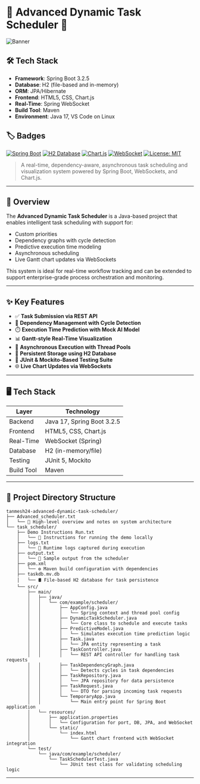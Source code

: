 # 🧠 Advanced Dynamic Task Scheduler 🚀

![Banner](https://raw.githubusercontent.com/tanmesh24/tanmesh24-advanced-dynamic-task-scheduler/main/assets/banner.png)

## 🛠️ Tech Stack

- **Framework**: Spring Boot 3.2.5
- **Database**: H2 (file-based and in-memory)
- **ORM**: JPA/Hibernate
- **Frontend**: HTML5, CSS, Chart.js
- **Real-Time**: Spring WebSocket
- **Build Tool**: Maven
- **Environment**: Java 17, VS Code on Linux

## 🏷️ Badges
[![Spring Boot](https://img.shields.io/badge/Spring%20Boot-3.2.5-green?logo=spring)](https://spring.io/projects/spring-boot)
[![H2 Database](https://img.shields.io/badge/H2%20Database-Latest-blue?logo=database)](https://www.h2database.com/html/main.html)
[![Chart.js](https://img.shields.io/badge/Chart.js-Latest-yellow?logo=chartdotjs)](https://www.chartjs.org/)
[![WebSocket](https://img.shields.io/badge/WebSocket-Spring%20Implementation-purple?logo=websockets)](https://docs.spring.io/spring-framework/docs/current/reference/html/web.html#websocket)
[![License: MIT](https://img.shields.io/badge/License-MIT-green.svg)](LICENSE)

> A real-time, dependency-aware, asynchronous task scheduling and visualization system powered by Spring Boot, WebSockets, and Chart.js.

---

## 📌 Overview

The **Advanced Dynamic Task Scheduler** is a Java-based project that enables intelligent task scheduling with support for:
- Custom priorities
- Dependency graphs with cycle detection
- Predictive execution time modeling
- Asynchronous scheduling
- Live Gantt chart updates via WebSockets

This system is ideal for real-time workflow tracking and can be extended to support enterprise-grade process orchestration and monitoring.

---

## ✨ Key Features

- ✅ **Task Submission via REST API**
- 🔁 **Dependency Management with Cycle Detection**
- ⏱️ **Execution Time Prediction with Mock AI Model**
- 📊 **Gantt-style Real-Time Visualization**
- 🧵 **Asynchronous Execution with Thread Pools**
- 💾 **Persistent Storage using H2 Database**
- 🧪 **JUnit & Mockito-Based Testing Suite**
- 🌐 **Live Chart Updates via WebSockets**

---

## 🖥️ Tech Stack

| Layer       | Technology               |
|------------|---------------------------|
| Backend     | Java 17, Spring Boot 3.2.5 |
| Frontend    | HTML5, CSS, Chart.js       |
| Real-Time   | WebSocket (Spring)         |
| Database    | H2 (in-memory/file)        |
| Testing     | JUnit 5, Mockito           |
| Build Tool  | Maven                     |

---

## 📁 Project Directory Structure

```text
tanmesh24-advanced-dynamic-task-scheduler/
├── Advanced_scheduler.txt
│   └── 📄 High-level overview and notes on system architecture
└── task_scheduler/
    ├── Demo Instructions Run.txt
    │   └── 📝 Instructions for running the demo locally
    ├── logs.txt
    │   └── 📂 Runtime logs captured during execution
    ├── output.txt
    │   └── 📂 Sample output from the scheduler
    ├── pom.xml
    │   └── ⚙️ Maven build configuration with dependencies
    ├── taskdb.mv.db
    │   └── 🛢️ File-based H2 database for task persistence
    └── src/
        ├── main/
        │   ├── java/
        │   │   └── com/example/scheduler/
        │   │       ├── AppConfig.java
        │   │       │   └── Spring context and thread pool config
        │   │       ├── DynamicTaskScheduler.java
        │   │       │   └── Core class to schedule and execute tasks
        │   │       ├── PredictiveModel.java
        │   │       │   └── Simulates execution time prediction logic
        │   │       ├── Task.java
        │   │       │   └── JPA entity representing a task
        │   │       ├── TaskController.java
        │   │       │   └── REST API controller for handling task requests
        │   │       ├── TaskDependencyGraph.java
        │   │       │   └── Detects cycles in task dependencies
        │   │       ├── TaskRepository.java
        │   │       │   └── JPA repository for data persistence
        │   │       ├── TaskRequest.java
        │   │       │   └── DTO for parsing incoming task requests
        │   │       └── TemporaryApp.java
        │   │           └── Main entry point for Spring Boot application
        │   └── resources/
        │       ├── application.properties
        │       │   └── Configuration for port, DB, JPA, and WebSocket
        │       └── static/
        │           └── index.html
        │               └── Gantt chart frontend with WebSocket integration
        └── test/
            └── java/com/example/scheduler/
                └── TaskSchedulerTest.java
                    └── JUnit test class for validating scheduling logic
```

---


